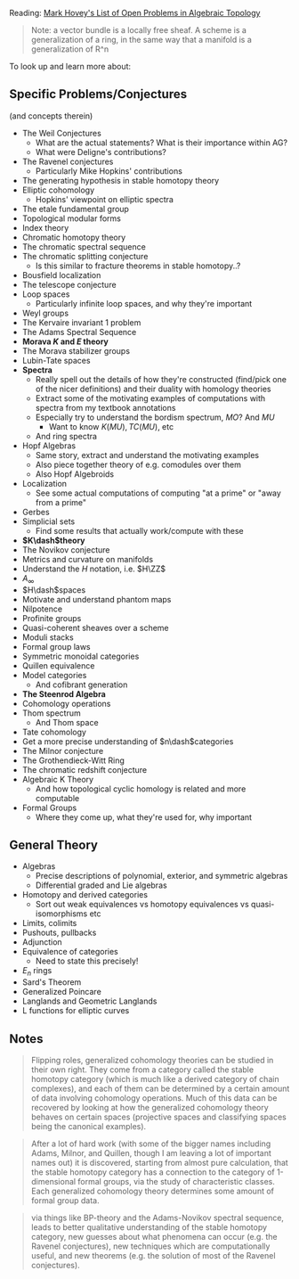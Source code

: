 Reading: [Mark Hovey's List of Open Problems in Algebraic Topology](http://mhovey.web.wesleyan.edu/problems/big.html)

> Note: a vector bundle is a locally free sheaf.
> A scheme is a generalization of a ring, in the same way that a manifold is a generalization of R^n

To look up and learn more about:
## Specific Problems/Conjectures
(and concepts therein)

- The Weil Conjectures
  - What are the actual statements? What is their importance within AG?
  - What were Deligne's contributions?
- The Ravenel conjectures
  - Particularly Mike Hopkins' contributions
- The generating hypothesis in stable homotopy theory
- Elliptic cohomology
  - Hopkins' viewpoint on elliptic spectra
- The etale fundamental group
- Topological modular forms
- Index theory
- Chromatic homotopy theory
- The chromatic spectral sequence
- The chromatic splitting conjecture
  - Is this similar to fracture theorems in stable homotopy..?
- Bousfield localization
- The telescope conjecture
- Loop spaces
  - Particularly infinite loop spaces, and why they're important
- Weyl groups
- The Kervaire invariant 1 problem
- The Adams Spectral Sequence
- **Morava $K$ and $E$ theory**
- The Morava stabilizer groups
- Lubin-Tate spaces
- **Spectra**
  - Really spell out the details of how they're constructed (find/pick one of the nicer definitions) and their duality with homology theories
  - Extract some of the motivating examples of computations with spectra from my textbook annotations
  - Especially try to understand the bordism spectrum, $MO$? And $MU$
    - Want to know $K(MU), TC(MU)$, etc
  - And ring spectra
- Hopf Algebras
  - Same story, extract and understand the motivating examples
  - Also piece together theory of e.g. comodules over them
  - Also Hopf Algebroids
- Localization
  - See some actual computations of computing "at a prime" or "away from a prime" 
- Gerbes
- Simplicial sets
  - Find some results that actually work/compute with these
- **$K\dash$theory**
- The Novikov conjecture
- Metrics and curvature on manifolds
- Understand the $H$ notation, i.e. $H\ZZ$
- $A_\infty$
- $H\dash$spaces
- Motivate and understand phantom maps
- Nilpotence
- Profinite groups
- Quasi-coherent sheaves over a scheme
- Moduli stacks
- Formal group laws
- Symmetric monoidal categories
- Quillen equivalence
- Model categories 
  - And cofibrant generation
- **The Steenrod Algebra**
- Cohomology operations
- Thom spectrum
  - And Thom space
- Tate cohomology
- Get a more precise understanding of $n\dash$categories
- The Milnor conjecture
- The Grothendieck-Witt Ring
- The chromatic redshift conjecture
- Algebraic K Theory
  - And how topological cyclic homology is related and more computable
- Formal Groups
  - Where they come up, what they're used for, why important


## General Theory
- Algebras
  - Precise descriptions of polynomial, exterior, and symmetric algebras
  - Differential graded and Lie algebras
- Homotopy and derived categories
  - Sort out weak equivalences vs homotopy equivalences vs quasi-isomorphisms etc
- Limits, colimits
- Pushouts, pullbacks
- Adjunction
- Equivalence of categories
  - Need to state this precisely!
- $E_n$ rings
- Sard's Theorem
- Generalized Poincare
- Langlands and Geometric Langlands
- L functions for elliptic curves

## Notes

>Flipping roles, generalized cohomology theories can be studied in their own right. They come from a category called the stable homotopy category (which is much like a derived category of chain complexes), and each of them can be determined by a certain amount of data involving cohomology operations. Much of this data can be recovered by looking at how the generalized cohomology theory behaves on certain spaces (projective spaces and classifying spaces being the canonical examples).

> After a lot of hard work (with some of the bigger names including Adams, Milnor, and Quillen, though I am leaving a lot of important names out) it is discovered, starting from almost pure calculation, that the stable homotopy category has a connection to the category of 1-dimensional formal groups, via the study of characteristic classes. Each generalized cohomology theory determines some amount of formal group data.

>  via things like BP-theory and the Adams-Novikov spectral sequence, leads to better qualitative understanding of the stable homotopy category, new guesses about what phenomena can occur (e.g. the Ravenel conjectures), new techniques which are computationally useful, and new theorems (e.g. the solution of most of the Ravenel conjectures).